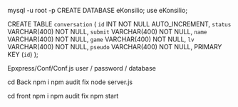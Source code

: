mysql -u root -p
CREATE DATABASE eKonsilio;
use eKonsilio;

CREATE TABLE `conversation` (
  `id` INT NOT NULL AUTO_INCREMENT,
  `status` VARCHAR(400) NOT NULL,
  `submit` VARCHAR(400) NOT NULL,
  `name` VARCHAR(400) NOT NULL,
  `game` VARCHAR(400) NOT NULL,
  `lv` VARCHAR(400) NOT NULL,
  `pseudo` VARCHAR(400) NOT NULL,
  PRIMARY KEY (`id`)
); 


Epxpress/Conf/Conf.js
user / password / database 


cd Back 
npm i
npm audit fix
node server.js

cd front 
npm i 
npm audit fix 
npm start

